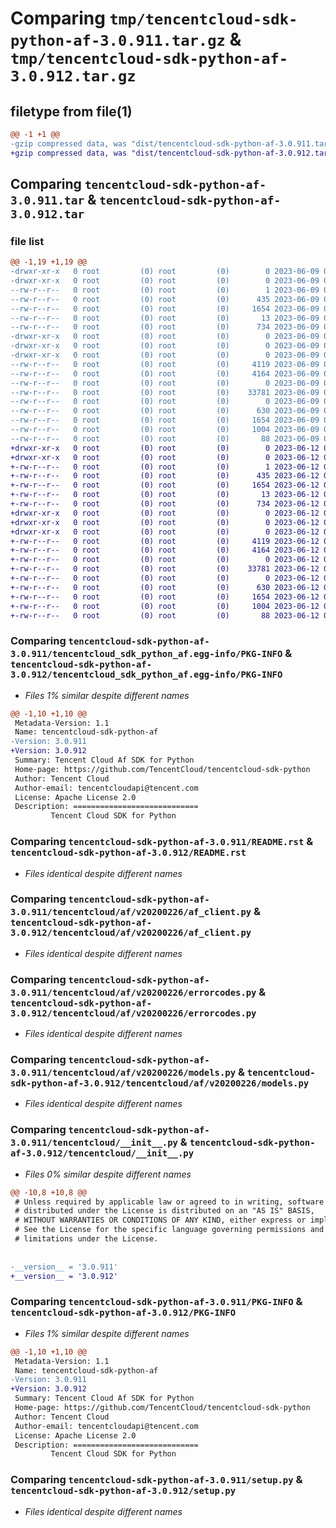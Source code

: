 # Comparing `tmp/tencentcloud-sdk-python-af-3.0.911.tar.gz` & `tmp/tencentcloud-sdk-python-af-3.0.912.tar.gz`

## filetype from file(1)

```diff
@@ -1 +1 @@
-gzip compressed data, was "dist/tencentcloud-sdk-python-af-3.0.911.tar", last modified: Fri Jun  9 02:10:33 2023, max compression
+gzip compressed data, was "dist/tencentcloud-sdk-python-af-3.0.912.tar", last modified: Mon Jun 12 02:55:10 2023, max compression
```

## Comparing `tencentcloud-sdk-python-af-3.0.911.tar` & `tencentcloud-sdk-python-af-3.0.912.tar`

### file list

```diff
@@ -1,19 +1,19 @@
-drwxr-xr-x   0 root         (0) root         (0)        0 2023-06-09 02:10:33.000000 tencentcloud-sdk-python-af-3.0.911/
-drwxr-xr-x   0 root         (0) root         (0)        0 2023-06-09 02:10:33.000000 tencentcloud-sdk-python-af-3.0.911/tencentcloud_sdk_python_af.egg-info/
--rw-r--r--   0 root         (0) root         (0)        1 2023-06-09 02:10:33.000000 tencentcloud-sdk-python-af-3.0.911/tencentcloud_sdk_python_af.egg-info/dependency_links.txt
--rw-r--r--   0 root         (0) root         (0)      435 2023-06-09 02:10:33.000000 tencentcloud-sdk-python-af-3.0.911/tencentcloud_sdk_python_af.egg-info/SOURCES.txt
--rw-r--r--   0 root         (0) root         (0)     1654 2023-06-09 02:10:33.000000 tencentcloud-sdk-python-af-3.0.911/tencentcloud_sdk_python_af.egg-info/PKG-INFO
--rw-r--r--   0 root         (0) root         (0)       13 2023-06-09 02:10:33.000000 tencentcloud-sdk-python-af-3.0.911/tencentcloud_sdk_python_af.egg-info/top_level.txt
--rw-r--r--   0 root         (0) root         (0)      734 2023-06-09 02:10:33.000000 tencentcloud-sdk-python-af-3.0.911/README.rst
-drwxr-xr-x   0 root         (0) root         (0)        0 2023-06-09 02:10:33.000000 tencentcloud-sdk-python-af-3.0.911/tencentcloud/
-drwxr-xr-x   0 root         (0) root         (0)        0 2023-06-09 02:10:33.000000 tencentcloud-sdk-python-af-3.0.911/tencentcloud/af/
-drwxr-xr-x   0 root         (0) root         (0)        0 2023-06-09 02:10:33.000000 tencentcloud-sdk-python-af-3.0.911/tencentcloud/af/v20200226/
--rw-r--r--   0 root         (0) root         (0)     4119 2023-06-09 02:10:33.000000 tencentcloud-sdk-python-af-3.0.911/tencentcloud/af/v20200226/af_client.py
--rw-r--r--   0 root         (0) root         (0)     4164 2023-06-09 02:10:33.000000 tencentcloud-sdk-python-af-3.0.911/tencentcloud/af/v20200226/errorcodes.py
--rw-r--r--   0 root         (0) root         (0)        0 2023-06-09 02:10:33.000000 tencentcloud-sdk-python-af-3.0.911/tencentcloud/af/v20200226/__init__.py
--rw-r--r--   0 root         (0) root         (0)    33781 2023-06-09 02:10:33.000000 tencentcloud-sdk-python-af-3.0.911/tencentcloud/af/v20200226/models.py
--rw-r--r--   0 root         (0) root         (0)        0 2023-06-09 02:10:33.000000 tencentcloud-sdk-python-af-3.0.911/tencentcloud/af/__init__.py
--rw-r--r--   0 root         (0) root         (0)      630 2023-06-09 02:10:33.000000 tencentcloud-sdk-python-af-3.0.911/tencentcloud/__init__.py
--rw-r--r--   0 root         (0) root         (0)     1654 2023-06-09 02:10:33.000000 tencentcloud-sdk-python-af-3.0.911/PKG-INFO
--rw-r--r--   0 root         (0) root         (0)     1004 2023-06-09 02:10:33.000000 tencentcloud-sdk-python-af-3.0.911/setup.py
--rw-r--r--   0 root         (0) root         (0)       88 2023-06-09 02:10:33.000000 tencentcloud-sdk-python-af-3.0.911/setup.cfg
+drwxr-xr-x   0 root         (0) root         (0)        0 2023-06-12 02:55:10.000000 tencentcloud-sdk-python-af-3.0.912/
+drwxr-xr-x   0 root         (0) root         (0)        0 2023-06-12 02:55:10.000000 tencentcloud-sdk-python-af-3.0.912/tencentcloud_sdk_python_af.egg-info/
+-rw-r--r--   0 root         (0) root         (0)        1 2023-06-12 02:55:10.000000 tencentcloud-sdk-python-af-3.0.912/tencentcloud_sdk_python_af.egg-info/dependency_links.txt
+-rw-r--r--   0 root         (0) root         (0)      435 2023-06-12 02:55:10.000000 tencentcloud-sdk-python-af-3.0.912/tencentcloud_sdk_python_af.egg-info/SOURCES.txt
+-rw-r--r--   0 root         (0) root         (0)     1654 2023-06-12 02:55:10.000000 tencentcloud-sdk-python-af-3.0.912/tencentcloud_sdk_python_af.egg-info/PKG-INFO
+-rw-r--r--   0 root         (0) root         (0)       13 2023-06-12 02:55:10.000000 tencentcloud-sdk-python-af-3.0.912/tencentcloud_sdk_python_af.egg-info/top_level.txt
+-rw-r--r--   0 root         (0) root         (0)      734 2023-06-12 02:55:10.000000 tencentcloud-sdk-python-af-3.0.912/README.rst
+drwxr-xr-x   0 root         (0) root         (0)        0 2023-06-12 02:55:10.000000 tencentcloud-sdk-python-af-3.0.912/tencentcloud/
+drwxr-xr-x   0 root         (0) root         (0)        0 2023-06-12 02:55:10.000000 tencentcloud-sdk-python-af-3.0.912/tencentcloud/af/
+drwxr-xr-x   0 root         (0) root         (0)        0 2023-06-12 02:55:10.000000 tencentcloud-sdk-python-af-3.0.912/tencentcloud/af/v20200226/
+-rw-r--r--   0 root         (0) root         (0)     4119 2023-06-12 02:55:10.000000 tencentcloud-sdk-python-af-3.0.912/tencentcloud/af/v20200226/af_client.py
+-rw-r--r--   0 root         (0) root         (0)     4164 2023-06-12 02:55:10.000000 tencentcloud-sdk-python-af-3.0.912/tencentcloud/af/v20200226/errorcodes.py
+-rw-r--r--   0 root         (0) root         (0)        0 2023-06-12 02:55:10.000000 tencentcloud-sdk-python-af-3.0.912/tencentcloud/af/v20200226/__init__.py
+-rw-r--r--   0 root         (0) root         (0)    33781 2023-06-12 02:55:10.000000 tencentcloud-sdk-python-af-3.0.912/tencentcloud/af/v20200226/models.py
+-rw-r--r--   0 root         (0) root         (0)        0 2023-06-12 02:55:10.000000 tencentcloud-sdk-python-af-3.0.912/tencentcloud/af/__init__.py
+-rw-r--r--   0 root         (0) root         (0)      630 2023-06-12 02:55:10.000000 tencentcloud-sdk-python-af-3.0.912/tencentcloud/__init__.py
+-rw-r--r--   0 root         (0) root         (0)     1654 2023-06-12 02:55:10.000000 tencentcloud-sdk-python-af-3.0.912/PKG-INFO
+-rw-r--r--   0 root         (0) root         (0)     1004 2023-06-12 02:55:10.000000 tencentcloud-sdk-python-af-3.0.912/setup.py
+-rw-r--r--   0 root         (0) root         (0)       88 2023-06-12 02:55:10.000000 tencentcloud-sdk-python-af-3.0.912/setup.cfg
```

### Comparing `tencentcloud-sdk-python-af-3.0.911/tencentcloud_sdk_python_af.egg-info/PKG-INFO` & `tencentcloud-sdk-python-af-3.0.912/tencentcloud_sdk_python_af.egg-info/PKG-INFO`

 * *Files 1% similar despite different names*

```diff
@@ -1,10 +1,10 @@
 Metadata-Version: 1.1
 Name: tencentcloud-sdk-python-af
-Version: 3.0.911
+Version: 3.0.912
 Summary: Tencent Cloud Af SDK for Python
 Home-page: https://github.com/TencentCloud/tencentcloud-sdk-python
 Author: Tencent Cloud
 Author-email: tencentcloudapi@tencent.com
 License: Apache License 2.0
 Description: ============================
         Tencent Cloud SDK for Python
```

### Comparing `tencentcloud-sdk-python-af-3.0.911/README.rst` & `tencentcloud-sdk-python-af-3.0.912/README.rst`

 * *Files identical despite different names*

### Comparing `tencentcloud-sdk-python-af-3.0.911/tencentcloud/af/v20200226/af_client.py` & `tencentcloud-sdk-python-af-3.0.912/tencentcloud/af/v20200226/af_client.py`

 * *Files identical despite different names*

### Comparing `tencentcloud-sdk-python-af-3.0.911/tencentcloud/af/v20200226/errorcodes.py` & `tencentcloud-sdk-python-af-3.0.912/tencentcloud/af/v20200226/errorcodes.py`

 * *Files identical despite different names*

### Comparing `tencentcloud-sdk-python-af-3.0.911/tencentcloud/af/v20200226/models.py` & `tencentcloud-sdk-python-af-3.0.912/tencentcloud/af/v20200226/models.py`

 * *Files identical despite different names*

### Comparing `tencentcloud-sdk-python-af-3.0.911/tencentcloud/__init__.py` & `tencentcloud-sdk-python-af-3.0.912/tencentcloud/__init__.py`

 * *Files 0% similar despite different names*

```diff
@@ -10,8 +10,8 @@
 # Unless required by applicable law or agreed to in writing, software
 # distributed under the License is distributed on an "AS IS" BASIS,
 # WITHOUT WARRANTIES OR CONDITIONS OF ANY KIND, either express or implied.
 # See the License for the specific language governing permissions and
 # limitations under the License.
 
 
-__version__ = '3.0.911'
+__version__ = '3.0.912'
```

### Comparing `tencentcloud-sdk-python-af-3.0.911/PKG-INFO` & `tencentcloud-sdk-python-af-3.0.912/PKG-INFO`

 * *Files 1% similar despite different names*

```diff
@@ -1,10 +1,10 @@
 Metadata-Version: 1.1
 Name: tencentcloud-sdk-python-af
-Version: 3.0.911
+Version: 3.0.912
 Summary: Tencent Cloud Af SDK for Python
 Home-page: https://github.com/TencentCloud/tencentcloud-sdk-python
 Author: Tencent Cloud
 Author-email: tencentcloudapi@tencent.com
 License: Apache License 2.0
 Description: ============================
         Tencent Cloud SDK for Python
```

### Comparing `tencentcloud-sdk-python-af-3.0.911/setup.py` & `tencentcloud-sdk-python-af-3.0.912/setup.py`

 * *Files identical despite different names*

